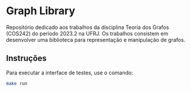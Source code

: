 # Graph Library
Repositório dedicado aos trabalhos da disciplina Teoria dos Grafos (COS242) do período 2023.2 na UFRJ.
Os trabalhos consistem em desenvolver uma biblioteca para representação e manipulação de grafos.

## Instruções
Para executar a interface de testes, use o comando:
```bash
make run
```
